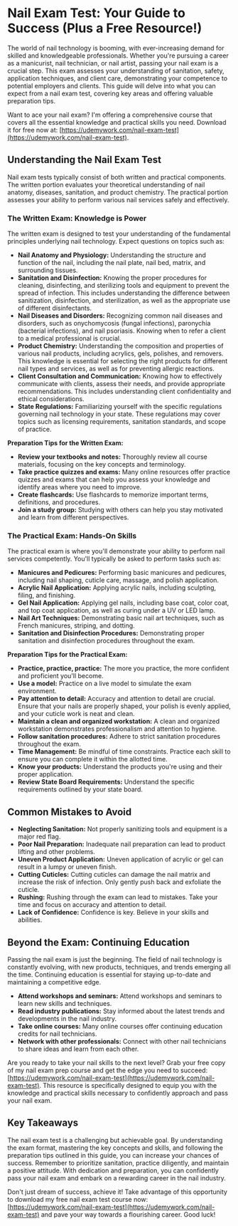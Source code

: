 # Nail Exam Test: Your Guide to Success (Plus a Free Resource!)

The world of nail technology is booming, with ever-increasing demand for skilled and knowledgeable professionals. Whether you're pursuing a career as a manicurist, nail technician, or nail artist, passing your nail exam is a crucial step. This exam assesses your understanding of sanitation, safety, application techniques, and client care, demonstrating your competence to potential employers and clients. This guide will delve into what you can expect from a nail exam test, covering key areas and offering valuable preparation tips.

Want to ace your nail exam? I'm offering a comprehensive course that covers all the essential knowledge and practical skills you need. Download it for free now at: [https://udemywork.com/nail-exam-test](https://udemywork.com/nail-exam-test).

## Understanding the Nail Exam Test

Nail exam tests typically consist of both written and practical components. The written portion evaluates your theoretical understanding of nail anatomy, diseases, sanitation, and product chemistry. The practical portion assesses your ability to perform various nail services safely and effectively.

### The Written Exam: Knowledge is Power

The written exam is designed to test your understanding of the fundamental principles underlying nail technology. Expect questions on topics such as:

*   **Nail Anatomy and Physiology:** Understanding the structure and function of the nail, including the nail plate, nail bed, matrix, and surrounding tissues.
*   **Sanitation and Disinfection:** Knowing the proper procedures for cleaning, disinfecting, and sterilizing tools and equipment to prevent the spread of infection. This includes understanding the difference between sanitization, disinfection, and sterilization, as well as the appropriate use of different disinfectants.
*   **Nail Diseases and Disorders:** Recognizing common nail diseases and disorders, such as onychomycosis (fungal infections), paronychia (bacterial infections), and nail psoriasis. Knowing when to refer a client to a medical professional is crucial.
*   **Product Chemistry:** Understanding the composition and properties of various nail products, including acrylics, gels, polishes, and removers. This knowledge is essential for selecting the right products for different nail types and services, as well as for preventing allergic reactions.
*   **Client Consultation and Communication:** Knowing how to effectively communicate with clients, assess their needs, and provide appropriate recommendations. This includes understanding client confidentiality and ethical considerations.
*   **State Regulations:** Familiarizing yourself with the specific regulations governing nail technology in your state. These regulations may cover topics such as licensing requirements, sanitation standards, and scope of practice.

**Preparation Tips for the Written Exam:**

*   **Review your textbooks and notes:** Thoroughly review all course materials, focusing on the key concepts and terminology.
*   **Take practice quizzes and exams:** Many online resources offer practice quizzes and exams that can help you assess your knowledge and identify areas where you need to improve.
*   **Create flashcards:** Use flashcards to memorize important terms, definitions, and procedures.
*   **Join a study group:** Studying with others can help you stay motivated and learn from different perspectives.

### The Practical Exam: Hands-On Skills

The practical exam is where you'll demonstrate your ability to perform nail services competently. You'll typically be asked to perform tasks such as:

*   **Manicures and Pedicures:** Performing basic manicures and pedicures, including nail shaping, cuticle care, massage, and polish application.
*   **Acrylic Nail Application:** Applying acrylic nails, including sculpting, filing, and finishing.
*   **Gel Nail Application:** Applying gel nails, including base coat, color coat, and top coat application, as well as curing under a UV or LED lamp.
*   **Nail Art Techniques:** Demonstrating basic nail art techniques, such as French manicures, striping, and dotting.
*   **Sanitation and Disinfection Procedures:** Demonstrating proper sanitation and disinfection procedures throughout the exam.

**Preparation Tips for the Practical Exam:**

*   **Practice, practice, practice:** The more you practice, the more confident and proficient you'll become.
*   **Use a model:** Practice on a live model to simulate the exam environment.
*   **Pay attention to detail:** Accuracy and attention to detail are crucial. Ensure that your nails are properly shaped, your polish is evenly applied, and your cuticle work is neat and clean.
*   **Maintain a clean and organized workstation:** A clean and organized workstation demonstrates professionalism and attention to hygiene.
*   **Follow sanitation procedures:** Adhere to strict sanitation procedures throughout the exam.
*   **Time Management:** Be mindful of time constraints. Practice each skill to ensure you can complete it within the allotted time.
*   **Know your products:** Understand the products you're using and their proper application.
*   **Review State Board Requirements:** Understand the specific requirements outlined by your state board.

## Common Mistakes to Avoid

*   **Neglecting Sanitation:** Not properly sanitizing tools and equipment is a major red flag.
*   **Poor Nail Preparation:** Inadequate nail preparation can lead to product lifting and other problems.
*   **Uneven Product Application:** Uneven application of acrylic or gel can result in a lumpy or uneven finish.
*   **Cutting Cuticles:** Cutting cuticles can damage the nail matrix and increase the risk of infection. Only gently push back and exfoliate the cuticle.
*   **Rushing:** Rushing through the exam can lead to mistakes. Take your time and focus on accuracy and attention to detail.
*   **Lack of Confidence:** Confidence is key. Believe in your skills and abilities.

## Beyond the Exam: Continuing Education

Passing the nail exam is just the beginning. The field of nail technology is constantly evolving, with new products, techniques, and trends emerging all the time. Continuing education is essential for staying up-to-date and maintaining a competitive edge.

*   **Attend workshops and seminars:** Attend workshops and seminars to learn new skills and techniques.
*   **Read industry publications:** Stay informed about the latest trends and developments in the nail industry.
*   **Take online courses:** Many online courses offer continuing education credits for nail technicians.
*   **Network with other professionals:** Connect with other nail technicians to share ideas and learn from each other.

Are you ready to take your nail skills to the next level? Grab your free copy of my nail exam prep course and get the edge you need to succeed: [https://udemywork.com/nail-exam-test](https://udemywork.com/nail-exam-test). This resource is specifically designed to equip you with the knowledge and practical skills necessary to confidently approach and pass your nail exam.

## Key Takeaways

The nail exam test is a challenging but achievable goal. By understanding the exam format, mastering the key concepts and skills, and following the preparation tips outlined in this guide, you can increase your chances of success. Remember to prioritize sanitation, practice diligently, and maintain a positive attitude. With dedication and preparation, you can confidently pass your nail exam and embark on a rewarding career in the nail industry.

Don't just dream of success, achieve it! Take advantage of this opportunity to download my free nail exam test course now: [https://udemywork.com/nail-exam-test](https://udemywork.com/nail-exam-test) and pave your way towards a flourishing career. Good luck!
